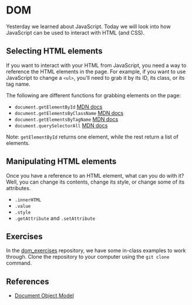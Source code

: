 # DOM

Yesterday we learned about JavaScript. Today we will look into how
JavaScript can be used to interact with HTML (and CSS).

## Selecting HTML elements

If you want to interact with your HTML from JavaScript, you need a way
to reference the HTML elements in the page. For example, if you want
to use JavaScript to change a `<ul>`, you'll need to grab it by its
ID, its class, or its tag name.

The following are different functions for grabbing elements on the
page:

- `document.getElementById` [MDN docs](https://developer.mozilla.org/en-US/docs/Web/API/document.getElementById)
- `document.getElementsByClassName` [MDN docs](https://developer.mozilla.org/en-US/docs/Web/API/document.getElementsByClassName)
- `document.getElementsByTagName` [MDN docs](https://developer.mozilla.org/en-US/docs/Web/API/document.getElementsByTagName)
- `document.querySelectorAll` [MDN docs](https://developer.mozilla.org/en-US/docs/Web/API/Document.querySelectorAll)

Note: `getElementById` returns one element, while the rest return a
list of elements.

## Manipulating HTML elements

Once you have a reference to an HTML element, what can you do with it?
Well, you can change its contents, change its style, or change some of
its attributes.

- `.innerHTML`
- `.value`
- `.style`
- `.getAttribute` and `.setAttribute`

## Exercises

In the [dom_exercises](https://github.com/wdi-sf-jan/dom_exercises)
repository, we have some in-class examples to work through. Clone the
repository to your computer using the `git clone` command.

## References

- [Document Object Model](https://developer.mozilla.org/en-US/docs/Web/API/Document_Object_Model)
